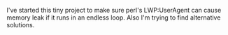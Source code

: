 I've started this tiny project to make sure perl's LWP:UserAgent can cause memory leak if it runs in an endless loop. Also I'm trying to find alternative solutions.
